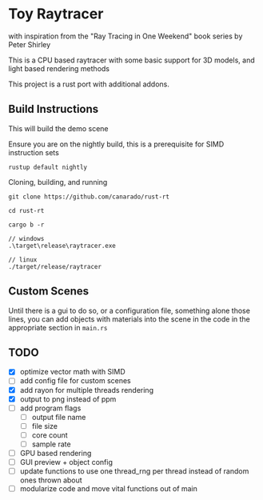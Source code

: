 # Toy Raytracer
with inspiration from the "Ray Tracing in One Weekend" book series by Peter Shirley   

This is a CPU based raytracer with some basic support for 3D models, and light based rendering methods  

This project is a rust port with additional addons.  

## Build Instructions
This will build the demo scene

Ensure you are on the nightly build, this is a prerequisite for SIMD instruction sets
```
rustup default nightly
```

Cloning, building, and running
```
git clone https://github.com/canarado/rust-rt

cd rust-rt

cargo b -r

// windows
.\target\release\raytracer.exe

// linux
./target/release/raytracer
```

## Custom Scenes
Until there is a gui to do so, or a configuration file, something alone those lines,
you can add objects with materials into the scene in the code in the appropriate section in `main.rs`

## TODO
- [x] optimize vector math with SIMD
- [ ] add config file for custom scenes
- [x] add rayon for multiple threads rendering
- [x] output to png instead of ppm
- [ ] add program flags
    - [ ] output file name
    - [ ] file size
    - [ ] core count
    - [ ] sample rate
- [ ] GPU based rendering
- [ ] GUI preview + object config
- [ ] update functions to use one thread_rng per thread instead of random ones thrown about
- [ ] modularize code and move vital functions out of main